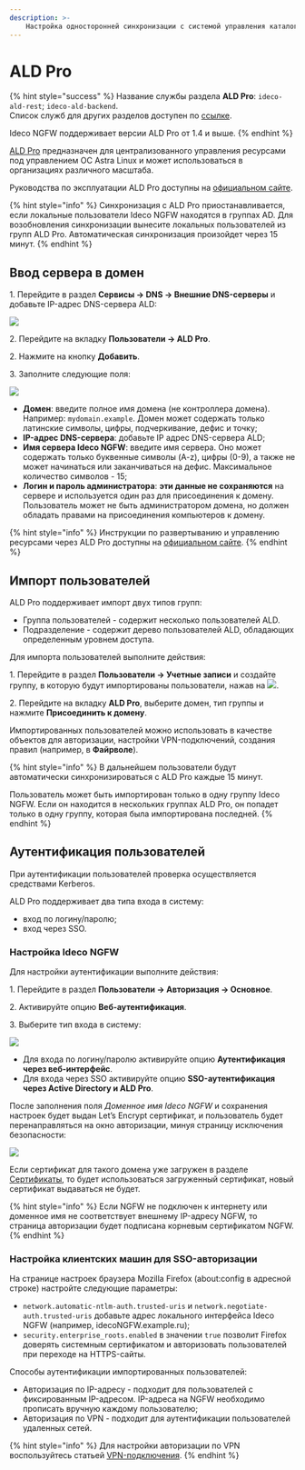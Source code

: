 ```yaml
---
description: >- 
    Настройка односторонней синхронизации с системой управления каталогами ALD Pro
---
```


# ALD Pro

{% hint style="success" %}
Название службы раздела **ALD Pro**: `ideco-ald-rest`; `ideco-ald-backend`. \
Список служб для других разделов доступен по [ссылке](/settings/server-management/terminal/README.md).

Ideco NGFW поддерживает версии ALD Pro от 1.4 и выше.
{% endhint %}

[ALD Pro](https://www.aldpro.ru/) предназначен для централизованного управления ресурсами под управлением ОС Astra Linux и может использоваться в организациях различного масштаба.

Руководства по эксплуатации ALD Pro доступны на [официальном сайте](https://www.aldpro.ru/docs/).

{% hint style="info" %}
Синхронизация с ALD Pro приостанавливается, если локальные пользователи Ideco NGFW находятся в группах AD.
Для возобновления синхронизации вынесите локальных пользователей из групп ALD Pro. Автоматическая синхронизация произойдет через 15 минут.
{% endhint %}

## Ввод сервера в домен

1\. Перейдите в раздел **Сервисы -> DNS -> Внешние DNS-серверы** и добавьте IP-адрес DNS-сервера ALD:

![](/.gitbook/assets/ald-pro1.png)

2\. Перейдите на вкладку **Пользователи -> ALD Pro**.

2\. Нажмите на кнопку **Добавить**.

3\. Заполните следующие поля:

![](/.gitbook/assets/ald-pro.png)

* **Домен**: введите полное имя домена (не контроллера домена). Например: `mydomain.example`. Домен может содержать только латинские символы, цифры, подчеркивание, дефис и точку;
* **IP-адрес DNS-сервера**: добавьте IP адрес DNS-сервера ALD;
* **Имя сервера Ideco NGFW**: введите имя сервера. Оно может содержать только буквенные символы (A-z), цифры (0-9), а также не может начинаться или заканчиваться на дефис. Максимальное количество символов - 15;
* **Логин и пароль администратора**: **эти данные не сохраняются** на сервере и используется один раз для присоединения к домену. Пользователь может не быть администратором домена, но должен обладать правами на присоединения компьютеров к домену.

{% hint style="info" %}
Инструкции по развертыванию и управлению ресурсами через ALD Pro доступны на [официальном сайте](https://www.aldpro.ru/docs/).
{% endhint %}

## Импорт пользователей

ALD Pro поддерживает импорт двух типов групп:

* Группа пользователей - содержит несколько пользователей ALD.
* Подразделение - содержит дерево пользователей ALD, обладающих определенным уровнем доступа.

Для импорта пользователей выполните действия:

1\. Перейдите в раздел **Пользователи -> Учетные записи** и создайте группу, в которую будут импортированы пользователи, нажав на ![](/.gitbook/assets/icon-folder.png).

2\. Перейдите на вкладку **ALD Pro**, выберите домен, тип группы и нажмите **Присоединить к домену**.

Импортированных пользователей можно использовать в качестве объектов для авторизации, настройки VPN-подключений, создания правил (например, в **Файрволе**).

{% hint style="info" %}
В дальнейшем пользователи будут автоматически синхронизироваться с ALD Pro каждые 15 минут.

Пользователь может быть импортирован только в одну группу Ideco NGFW. Если он находится в нескольких группах ALD Pro, он попадет только в одну группу, которая была импортирована последней.
{% endhint %}

## Аутентификация пользователей

При аутентификации пользователей проверка осуществляется средствами Kerberos.

ALD Pro поддерживает два типа входа в систему:

* вход по логину/паролю;
* вход через SSO.

### Настройка Ideco NGFW

Для настройки аутентификации выполните действия: 

1\. Перейдите в раздел **Пользователи -> Авторизация -> Основное**.

2\. Активируйте опцию **Веб-аутентификация**.

3\. Выберите тип входа в систему:
  
![](/.gitbook/assets/authorization6.png)

* Для входа по логину/паролю активируйте опцию **Аутентификация через веб-интерфейс**.
* Для входа через SSO активируйте опцию **SSO-аутентификация через Active Directory и ALD Pro**.

После заполнения поля *Доменное имя Ideco NGFW* и сохранения настроек будет выдан Let’s Encrypt сертификат, и пользователь будет перенаправляться на окно авторизации, минуя страницу исключения безопасности:

![](/.gitbook/assets/web-autorization2.png)

Если сертификат для такого домена уже загружен в разделе [Сертификаты](/settings/services/certificates/README.md), то будет использоваться загруженный сертификат, новый сертификат выдаваться не будет.

{% hint style="info" %}
Если NGFW не подключен к интернету или доменное имя не соответствует внешнему IP-адресу NGFW, то страница авторизации будет подписана корневым сертификатом NGFW.
{% endhint %}

### Настройка клиентских машин для SSO-авторизации

На странице настроек браузера Mozilla Firefox (about:config в адресной строке) настройте следующие параметры:

* `network.automatic-ntlm-auth.trusted-uris` и `network.negotiate-auth.trusted-uris` добавьте адрес локального интерфейса Ideco NGFW (например, idecoNGFW.example.ru);
* `security.enterprise_roots.enabled` в значении `true` позволит Firefox доверять системным сертификатом и авторизовать пользователей при переходе на HTTPS-сайты.

Способы аутентификации импортированных пользователей:

* Авторизация по IP-адресу - подходит для пользователей с фиксированным IP-адресом. IP-адреса на NGFW необходимо прописать вручную каждому пользователю;
* Авторизация по VPN - подходит для аутентификации пользователей удаленных сетей.

{% hint style="info" %}
Для настройки авторизации по VPN воспользуйтесь статьей [VPN-подключения](/settings/users/authorization/vpn-connection/README.md).
{% endhint %}